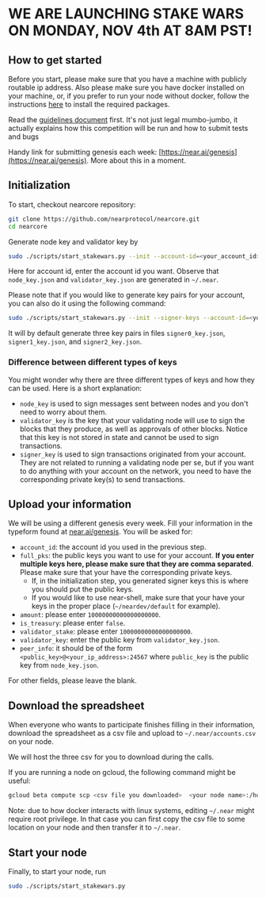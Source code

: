 # **WE ARE LAUNCHING STAKE WARS ON MONDAY, NOV 4th AT 8AM PST!**

## How to get started

Before you start, please make sure that you have a machine with
publicly routable ip address. Also please make sure you have docker
installed on your machine, or, if you prefer to run your node
without docker, follow the instructions [here](https://docs.nearprotocol.com/docs/local-setup/running-testnet)
to install the required packages.

Read the [guidelines document](GUIDELINES.md) first. It's not just legal mumbo-jumbo, it actually explains how this competition will be run and how to submit tests and bugs

Handy link for submitting genesis each week: [https://near.ai/genesis](https://near.ai/genesis). More about this in a moment.

## Initialization

To start, checkout nearcore repository:

```bash
git clone https://github.com/nearprotocol/nearcore.git
cd nearcore
```

Generate node key and validator key by

```bash
sudo ./scripts/start_stakewars.py --init --account-id=<your_account_id>
```

Here for account id, enter the account id you want.
Observe that `node_key.json` and `validator_key.json` are
generated in `~/.near`.

Please note that if you would like to generate key pairs for your account,
you can also do it using the following command:

```bash
sudo ./scripts/start_stakewars.py --init --signer-keys --account-id=<your_account_id>
```

It will by default generate three key pairs in files `signer0_key.json`, `signer1_key.json`, and
`signer2_key.json`.

### Difference between different types of keys

You might wonder why there are three different types of keys and how they can be used. Here is a short explanation:

* `node_key` is used to sign messages sent between nodes and you don't need to worry about them.
* `validator_key` is the key that your validating node will use to sign the blocks that they produce, as well as approvals of other blocks.
Notice that this key is not stored in state and cannot be used to sign transactions.
* `signer_key` is used to sign transactions originated from your account. They are not related to running a validating node per se,
but if you want to do anything with your account on the network, you need to have the corresponding private key(s) to send transactions.

## Upload your information

We will be using a different genesis every week.
Fill your information in the typeform found at [near.ai/genesis](https://near.ai/genesis). You will be asked for:

* `account_id`: the account id you used in the previous step.
* `full_pks`: the public keys you want to use for your account. **If you enter multiple keys here, please make sure that they are comma separated**. Please make sure that your have the corresponding private keys.
  * If, in the initialization step, you generated signer keys this is where you should put the public keys.
  * If you would like to use near-shell, make sure that your have your keys in the proper place (`~/neardev/default` for example).
* `amount`: please enter `10000000000000000000`.
* `is_treasury`: please enter `false`.
* `validator_stake`: please enter `10000000000000000000`.
* `validator_key`: enter the public key from `validator_key.json`.
* `peer_info`: it should be of the form `<public_key>@<your_ip_address>:24567` where
`public_key` is the public key from `node_key.json`.

For other fields, please leave the blank.

## Download the spreadsheet

When everyone who wants to participate finishes filling in their information,
download the spreadsheet as a csv file and upload to `~/.near/accounts.csv` on your node.

We will host the three csv for you to download during the calls.

If you are running a node on gcloud, the following command might be useful:

```bash
gcloud beta compute scp <csv file you downloaded>  <your node name>:/home/<your user name>/.near/accounts.csv
```

Note: due to how docker interacts with linux systems, editing `~/.near` might
require root privilege. In that case you can first copy the csv file to some location
on your node and then transfer it to `~/.near`.

## Start your node

Finally, to start your node, run

```bash
sudo ./scripts/start_stakewars.py
```
